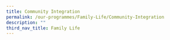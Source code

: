 ```yaml
---
title: Community Integration
permalink: /our-programmes/Family-Life/Community-Integration
description: ""
third_nav_title: Family Life
---
```

